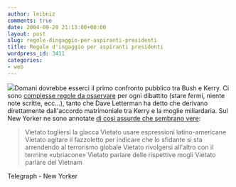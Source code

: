 ```yaml
---
author: leibniz
comments: true
date: 2004-09-29 21:13:00+00:00
layout: post
slug: regole-dingaggio-per-aspiranti-presidenti
title: Regole d'ingaggio per aspiranti presidenti
wordpress_id: 3411
categories:
- web
---
```


![](http://comparestoreprices.co.uk/images/pi/pierre-cardin-gold-diamond-silk-tie.gif)Domani dovrebbe esserci il primo confronto pubblico tra Bush e Kerry. Ci sono [complesse regole da osservare](http://www.nashuatelegraph.com/apps/pbcs.dll/article?AID=/20040924/ELECTIONS/209240341) per ogni dibattito (stare fermi, niente note scritte, ecc...), tanto che Dave Letterman ha detto che derivano direttamente dall'accordo matrimoniale tra Kerry e la moglie miliardaria. Sul New Yorker ne sono annotate [di così assurde che sembrano vere](http://www.newyorker.com/shouts/content/?041004sh_shouts):


> Vietato togliersi la giacca
Vietato usare espressioni latino-americane
Vietato agitare il fazzoletto per indicare che lo sfidante si sta arrendendo al terrorismo globale
Vietato rivolgersi all'altro con il termine «ubriacone»
Vietato parlare delle rispettive mogli
Vietato parlare del Vietnam


Telegraph - New Yorker
